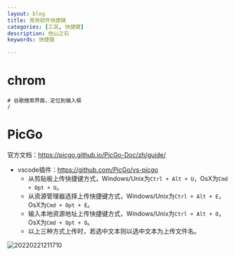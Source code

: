 ```yaml
---
layout: blog
title: 常用软件快捷键
categories: [工具, 快捷键]
description: 他山之石
keywords: 快捷键

---
```


# chrom

```shell
# 谷歌搜索界面，定位到输入框
/
```



# PicGo

官方文档：https://picgo.github.io/PicGo-Doc/zh/guide/

- vscode插件：https://github.com/PicGo/vs-picgo
  - 从剪贴板上传快捷键方式，Windows/Unix为`Ctrl + Alt + U`，OsX为`Cmd + Opt + U`。
  - 从资源管理器选择上传快捷键方式，Windows/Unix为`Ctrl + Alt + E`，OsX为`Cmd + Opt + E`。
  - 输入本地资源地址上传快捷键方式，Windows/Unix为`Ctrl + Alt + O`，OsX为`Cmd + Opt + O`。
  - 以上三种方式上传时，若选中文本则以选中文本为上传文件名。




![20220221211710](https://raw.githubusercontent.com/WalkingSun/BigdataDocument/main/images/ws2/20220221211710.png)




